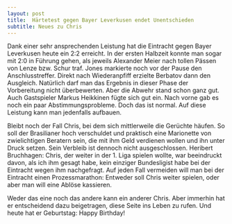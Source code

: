 ```yaml
---
layout: post
title:  Härtetest gegen Bayer Leverkusen endet Unentschieden
subtitle: Neues zu Chris
---
```


Dank einer sehr ansprechenden Leistung hat die Eintracht gegen Bayer Leverkusen heute ein 2:2 erreicht. In der ersten Halbzeit konnte man sogar mit 2:0 in Führung gehen, als jeweils Alexander Meier nach tollen Pässen von Lenze bzw. Schur traf. Jones markierte noch vor der Pause den Anschlusstreffer. Direkt nach Wiederanpfiff erzielte Berbatov dann den Ausgleich. Natürlich darf man das Ergebnis in dieser Phase der Vorbereitung nicht überbewerten. Aber die Abwehr stand schon ganz gut. Auch Gastspieler Markus Heikkinen fügte sich gut ein. Nach vorne gab es noch ein paar Abstimmungsprobleme. Doch das ist normal. Auf diese Leistung kann man jedenfalls aufbauen.

Bleibt noch der Fall Chris, bei dem sich mittlerweile die Gerüchte häufen. So soll der Brasilianer hoch verschuldet und praktisch eine Marionette von zwielichtigen Beratern sein, die mit ihm Geld verdienen wollen und ihn unter Druck setzen. Sein Verbleib ist dennoch nicht ausgeschlossen. Heribert Bruchhagen: Chris, der weiter in der 1. Liga spielen wollte, war beeindruckt davon, als ich ihm gesagt habe, kein einziger Bundesligist habe bei der Eintracht wegen ihm nachgefragt. Auf jeden Fall vermeiden will man bei der Eintracht einen Prozessmarathon: Entweder soll Chris weiter spielen, oder aber man will eine Ablöse kassieren.

Weder das eine noch das andere kann ein anderer Chris. Aber immerhin hat er entscheidend dazu beigetragen, diese Seite ins Leben zu rufen. Und heute hat er Geburtstag: Happy Birthday!
